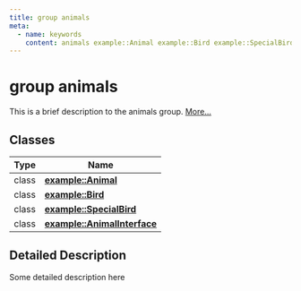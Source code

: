 ```yaml
---
title: group animals
meta:
  - name: keywords
    content: animals example::Animal example::Bird example::SpecialBird example::AnimalInterface
---
```


# group animals

This is a brief description to the animals group. [More...](#detailed-description)
## Classes

|Type|Name|
|-----|-----|
|class|[**example::Animal**](classexample_1_1_animal.md)|
|class|[**example::Bird**](classexample_1_1_bird.md)|
|class|[**example::SpecialBird**](classexample_1_1_special_bird.md)|
|class|[**example::AnimalInterface**](classexample_1_1_animal_interface.md)|


## Detailed Description

Some detailed description here 
